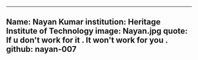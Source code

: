 
-------
Name: Nayan Kumar
institution: Heritage Institute of Technology
image: Nayan.jpg 
quote: If u don't work for it . It won't work for you .
github: nayan-007
--------